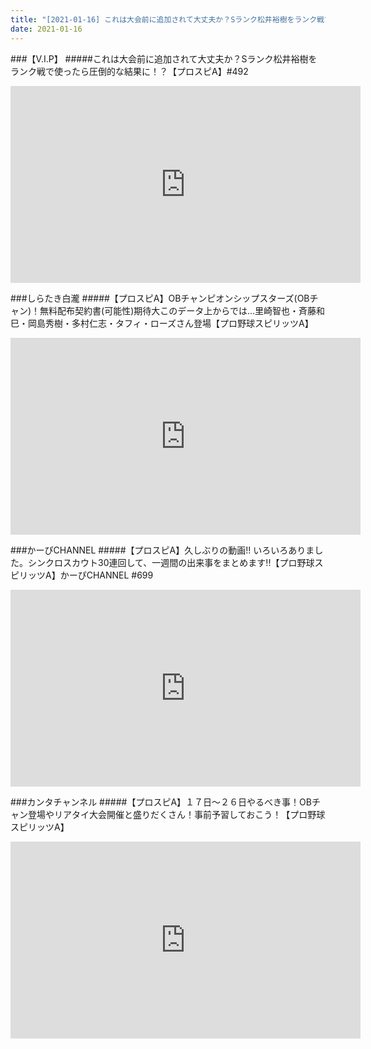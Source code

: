 ```yaml
---
title: "[2021-01-16] これは大会前に追加されて大丈夫か？Sランク松井裕樹をランク戦で使ったら圧倒的な結果に！？【プロスピA】#492 他"
date: 2021-01-16
---
```

###【V.I.P】
#####これは大会前に追加されて大丈夫か？Sランク松井裕樹をランク戦で使ったら圧倒的な結果に！？【プロスピA】#492
<iframe width="560" height="315" src="https://www.youtube.com/embed/v5KJNYlnGVA" frameborder="0" allow="accelerometer; autoplay; clipboard-write; encrypted-media; gyroscope; picture-in-picture" allowfullscreen></iframe>

###しらたき白瀧
#####【プロスピA】OBチャンピオンシップスターズ(OBチャン)！無料配布契約書(可能性)期待大このデータ上からでは…里崎智也・斉藤和巳・岡島秀樹・多村仁志・タフィ・ローズさん登場【プロ野球スピリッツA】
<iframe width="560" height="315" src="https://www.youtube.com/embed/cOwmDl1w8Wc" frameborder="0" allow="accelerometer; autoplay; clipboard-write; encrypted-media; gyroscope; picture-in-picture" allowfullscreen></iframe>

###かーぴCHANNEL
#####【プロスピA】久しぶりの動画!! いろいろありました。シンクロスカウト30連回して、一週間の出来事をまとめます!!【プロ野球スピリッツA】かーぴCHANNEL #699
<iframe width="560" height="315" src="https://www.youtube.com/embed/dwWDJ46RZiQ" frameborder="0" allow="accelerometer; autoplay; clipboard-write; encrypted-media; gyroscope; picture-in-picture" allowfullscreen></iframe>

###カンタチャンネル
#####【プロスピA】１７日～２６日やるべき事！OBチャン登場やリアタイ大会開催と盛りだくさん！事前予習しておこう！【プロ野球スピリッツA】
<iframe width="560" height="315" src="https://www.youtube.com/embed/TeBgVrG99Nk" frameborder="0" allow="accelerometer; autoplay; clipboard-write; encrypted-media; gyroscope; picture-in-picture" allowfullscreen></iframe>


